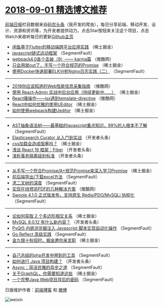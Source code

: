 # [2018-09-01 精选博文推荐](https://toutiao.qdkfweb.cn/date/2018/09/01)

[前端日报](https://qdkfweb.cn/c/news)栏目数据来自[码农头条](https://toutiao.qdkfweb.cn/)（我开发的爬虫），每日分享前端、移动开发、设计、资源和资讯等，为开发者提供动力，点击Star按钮来关注这个项目，点击Watch来收听每日的更新[Github主页](https://github.com/kujian/frontendDaily)
* [闲鱼基于Flutter的移动端跨平台应用实践](https://toutiao.qdkfweb.cn/84882.html) （稀土掘金）
* [javascript链式运动框架](https://toutiao.qdkfweb.cn/84874.html) （SegmentFault）
* [webpack4.0各个击破（9）—— karma篇](https://toutiao.qdkfweb.cn/84944.html) （推酷网）
* [只会用就out了，手写一个符合规范的Promise](https://toutiao.qdkfweb.cn/84886.html) （稀土掘金）
* [使用Docker快速部署ELK分析Nginx日志实践（二）](https://toutiao.qdkfweb.cn/84864.html) （SegmentFault）

***
* [2018你应该知道的Web性能信息采集指南](https://toutiao.qdkfweb.cn/84943.html) （推酷网）
* [使用 React-Admin 实战中后台应用（持续更新中……）](https://toutiao.qdkfweb.cn/84891.html) （稀土掘金）
* [React骚操作——jsx遇到template-directive](https://toutiao.qdkfweb.cn/84948.html) （推酷网）
* [React中如何优雅的使用UEditor](https://toutiao.qdkfweb.cn/84880.html) （稀土掘金）
* [如何使用webpack构建Ueditor](https://toutiao.qdkfweb.cn/84885.html) （稀土掘金）

***
* [AST抽象语法树——最基础的javascript重点知识，99%的人根本不了解](https://toutiao.qdkfweb.cn/84860.html) （SegmentFault）
* [Elasticsearch Curator 从入门到实战](https://toutiao.qdkfweb.cn/84916.html) （开发者头条）
* [css加载会造成阻塞吗？](https://toutiao.qdkfweb.cn/84878.html) （稀土掘金）
* [浅谈 React 16 框架：Fiber](https://toutiao.qdkfweb.cn/84917.html) （开发者头条）
* [浅析事务隔离级别标准](https://toutiao.qdkfweb.cn/84906.html) （开发者头条）

***
* [从手写一个符合Promise/A+规范Promise来深入学习Promise](https://toutiao.qdkfweb.cn/84879.html) （稀土掘金）
* [前后端导出/下载excel方法](https://toutiao.qdkfweb.cn/84863.html) （SegmentFault）
* [求二叉树的深度](https://toutiao.qdkfweb.cn/84872.html) （SegmentFault）
* [实现在线预览PDF的几种解决方案](https://toutiao.qdkfweb.cn/84945.html) （推酷网）
* [Swoole 4.1.0 正式版发布，支持原生 Redis/PDO/MySQLi 协程化](https://toutiao.qdkfweb.cn/84855.html) （SegmentFault）

***
* [论如何获取 2 个多边形相交关系](https://toutiao.qdkfweb.cn/84887.html) （稀土掘金）
* [MySQL 8.0.12 有什么新内容？](https://toutiao.qdkfweb.cn/84908.html) （开发者头条）
* [PyQt5 内嵌浏览器注入 Javascript 脚本实现自动化操作](https://toutiao.qdkfweb.cn/84873.html) （SegmentFault）
* [Go Reflect 高级实践](https://toutiao.qdkfweb.cn/84856.html) （SegmentFault）
* [金九银十秋招时，掘金邀你来言职](https://toutiao.qdkfweb.cn/84888.html) （稀土掘金）

***
* [自己总结的php开发中用到的工具](https://toutiao.qdkfweb.cn/84865.html) （SegmentFault）
* [如何进行 Java 项目构建？](https://toutiao.qdkfweb.cn/84909.html) （开发者头条）
* [Async：简洁优雅的异步之道](https://toutiao.qdkfweb.cn/84857.html) （SegmentFault）
* [关于GraphQL，你需要知道这些](https://toutiao.qdkfweb.cn/84889.html) （稀土掘金）
* [一个完整Java Web项目背后的密码](https://toutiao.qdkfweb.cn/84866.html) （SegmentFault）

日报维护作者：[前端博客](https://qdkfweb.cn/) 和 [微博](https://qdkfweb.cn/go/weibo)

![weixin](https://user-images.githubusercontent.com/3055447/38468989-651132ac-3b80-11e8-8e6b-15122322a9d7.png)